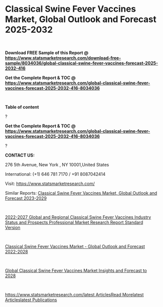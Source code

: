 <h1>Classical Swine Fever Vaccines Market, Global Outlook and Forecast 2025-2032</h1><br/><p><strong>Download FREE Sample of this Report @ <a href="https://www.statsmarketresearch.com/download-free-sample/8034036/global-classical-swine-fever-vaccines-forecast-2025-2032-416">https://www.statsmarketresearch.com/download-free-sample/8034036/global-classical-swine-fever-vaccines-forecast-2025-2032-416</a></strong></p>
 
 
 
 <div><b>Get the Complete Report & TOC @ <a href="https://www.statsmarketresearch.com/global-classical-swine-fever-vaccines-forecast-2025-2032-416-8034036">https://www.statsmarketresearch.com/global-classical-swine-fever-vaccines-forecast-2025-2032-416-8034036</a></b></div>
 
 
 
 <p><br />
 
 <b>Table of content</b></p>
 
 
 
 <p>? </p>
 
 
 
 <div><b>Get the Complete Report & TOC @ <a href="https://www.statsmarketresearch.com/global-classical-swine-fever-vaccines-forecast-2025-2032-416-8034036">https://www.statsmarketresearch.com/global-classical-swine-fever-vaccines-forecast-2025-2032-416-8034036</a></b></div>
 
 
 
 <p>? </p>
 
 
 
 <p><b>CONTACT US:</b><br />
 
 276 5th Avenue, New York , NY 10001,United States<br />
 
 International: (+1) 646 781 7170 / +91 8087042414<br />
 
 Visit: <a href="https://www.statsmarketresearch.com/">https://www.statsmarketresearch.com/</a><br />
 
 Similar Reports: <a href="https://www.statsmarketresearch.com/global-classical-swine-fever-vaccines-forecast-2025-2032-416-8034036">Classical Swine Fever Vaccines Market, Global Outlook and Forecast 2023-2029</a><br />
 
 <br />
 
 <a href="https://www.statsmarketresearch.com/global-classical-swine-fever-vaccines-forecast-2025-2032-416-8034036">2022-2027 Global and Regional Classical Swine Fever Vaccines Industry Status and Prospects Professional Market Research Report Standard Version</a><br />
 
 <br />
 
 <a href="https://www.statsmarketresearch.com/global-classical-swine-fever-vaccines-forecast-2025-2032-416-8034036">Classical Swine Fever Vaccines Market - Global Outlook and Forecast 2022-2028</a><br />
 
 <br />
 
 <a href="https://www.statsmarketresearch.com/global-classical-swine-fever-vaccines-forecast-2025-2032-416-8034036">Global Classical Swine Fever Vaccines Market Insights and Forecast to 2028</a><br />
 
 <br />
 
 <a href="https://gyeongbokgung.com">https://www.statsmarketresearch.com/</a><a href="https://hallyeomaritime.com">latest Articles</a><a href="https://jingwansa.com">Read More</a><a href="https://nguoiviet.jp/">latest Articles</a><a href="https://www.intelmarketresearch.com/">latest Publications</a></p>